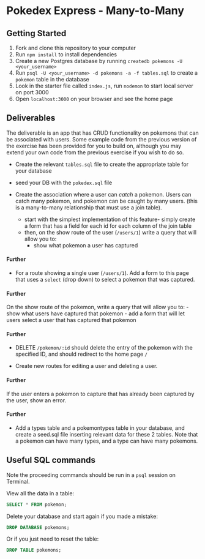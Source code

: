 # Pokedex Express - Many-to-Many

## Getting Started

1.  Fork and clone this repository to your computer
2.  Run `npm install` to install dependencies
3.  Create a new Postgres database by running `createdb pokemons -U <your_username>`
4.  Run `psql -U <your_username> -d pokemons -a -f tables.sql` to create a `pokemon` table in the database
5.  Look in the starter file called `index.js`, run `nodemon` to start local server on port 3000
6.  Open `localhost:3000` on your browser and see the home page

## Deliverables

The deliverable is an app that has CRUD functionality on pokemons that can be associated with users. Some example code from the previous version of the exercise has been provided for you to build on, although you may extend your own code from the previous exercise if you wish to do so.

* Create the relevant `tables.sql` file to create the appropriate table for your database

* seed your DB with the `pokedex.sql` file

* Create the association where a user can *catch* a pokemon. Users can catch many pokemon, and pokemon can be caught by many users. (this is a many-to-many relationship that must use a join table).
  - start with the simplest implementation of this feature- simply create a form that has a field for each id for each column of the join table
  - then, on the show route of the user (`/users/1`) write a query that will allow you to:
    - show what pokemon a user has captured

#### Further
* For a route showing a single user (`/users/1`). Add a form to this page that uses a `select` (drop down) to select a pokemon that was captured.

#### Further
On the show route of the pokemon, write a query that will allow you to:
    - show what users have captured that pokemon
    - add a form that will let users select a user that has captured that pokemon

#### Further

* DELETE `/pokemon/:id` should delete the entry of the pokemon with the specified ID, and should redirect to the home page `/`

* Create new routes for editing a user and deleting a user.

#### Further
If the user enters a pokemon to capture that has already been captured by the user, show an error.

#### Further

* Add a types table and a pokemontypes table in your database, and create a seed.sql file inserting relevant data for these 2 tables. Note that a pokemon can have many types, and a type can have many pokemons.

## Useful SQL commands

Note the proceeding commands should be run in a `psql` session on Terminal.

View all the data in a table:
```sql
SELECT * FROM pokemon;
```

Delete your database and start again if you made a mistake:
```sql
DROP DATABASE pokemons;
```

Or if you just need to reset the table:
```sql
DROP TABLE pokemons;
```
